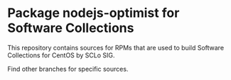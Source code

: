 # Package nodejs-optimist for Software Collections

This repository contains sources for RPMs that are used
to build Software Collections for CentOS by SCLo SIG.

Find other branches for specific sources.
